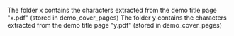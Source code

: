 The folder x contains the characters extracted from the demo title page "x.pdf" (stored in demo_cover_pages)
The folder y contains the characters extracted from the demo title page "y.pdf" (stored in demo_cover_pages)
